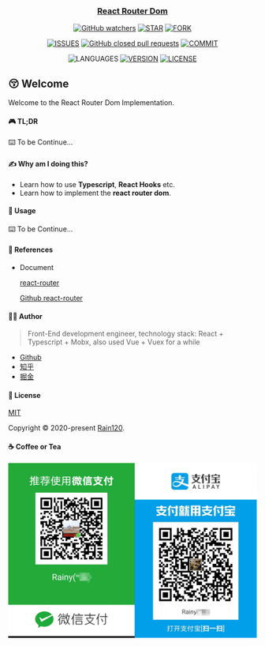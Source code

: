 <h3 align="center">
  <a href="https://github.com/Rain120/react-router-dom">React Router Dom</a>
</h3>

<div align="center">

[![GitHub watchers](https://img.shields.io/github/watchers/rain120/react-router-dom?style=social)](https://github.com/Rain120/react-router-dom/watchers)
[![STAR](https://img.shields.io/github/stars/rain120/react-router-dom?style=social)](https://github.com/Rain120/react-router-dom/stargazers) [![FORK](https://img.shields.io/github/forks/rain120/react-router-dom?style=social)](https://github.com/Rain120/react-router-dom/network/members)

[![ISSUES](https://img.shields.io/github/issues/rain120/react-router-dom?style=flat-square)](https://github.com/Rain120/react-router-dom/issues) [![GitHub closed pull requests](https://img.shields.io/github/issues-pr-closed/rain120/react-router-dom?style=flat-square)](https://github.com/Rain120/react-router-dom/pulls) [![COMMIT](https://img.shields.io/github/last-commit/rain120/react-router-dom?style=flat-square)](https://github.com/Rain120/react-router-dom/commits/master)

<!-- [![TEST](https://github.com/rain120/react-router-dom/workflows/.github/workflows/test.yml/badge.svg)](https://github.com/Rain120/react-router-dom/actions) -->

![LANGUAGES](https://img.shields.io/github/languages/top/rain120/react-router-dom?style=flat-square)
[![VERSION](https://img.shields.io/github/package-json/v/rain120/react-router-dom?style=flat-square)](https://github.com/Rain120/react-router-dom/blob/master/package.json) [![LICENSE](https://img.shields.io/github/license/rain120/react-router-dom?style=flat-square)](https://github.com/Rain120/react-router-dom/blob/master/LICENSE)

</div>

## 😚 Welcome

Welcome to the React Router Dom Implementation.

#### 🎮 TL;DR

⌨️ To be Continue...

#### ✍ Why am I doing this?

- Learn how to use **Typescript**, **React Hooks** etc.
- Learn how to implement the **react router dom**.

#### 🔨 Usage

⌨️ To be Continue...

#### 📰 References

- Document

  [react-router](https://reacttraining.com/react-router/)

  [Github react-router](https://github.com/ReactTraining/react-router)

#### 👨‍🏭 Author

> Front-End development engineer, technology stack: React + Typescript + Mobx, also used Vue + Vuex for a while

- [Github](https://github.com/Rain120)
- [知乎](https://www.zhihu.com/people/yan-yang-nian-hua-120/activities)
- [掘金](https://juejin.im/user/57c616496be3ff00584f54db)

#### 📝 License

[MIT](https://github.com/Rain120/react-router-dom/blob/master/LICENSE)

Copyright © 2020-present [Rain120](https://github.com/Rain120).

#### ☕ Coffee or Tea

![wechat-zhifubao-pay.png](./wechat-zhifubao-pay.png)
